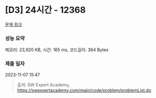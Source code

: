 # [D3] 24시간 - 12368 

[문제 링크](https://swexpertacademy.com/main/code/problem/problemDetail.do?contestProbId=AXsEBlLqedsDFARX) 

### 성능 요약

메모리: 23,920 KB, 시간: 165 ms, 코드길이: 364 Bytes

### 제출 일자

2023-11-07 15:47



> 출처: SW Expert Academy, https://swexpertacademy.com/main/code/problem/problemList.do